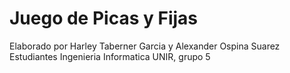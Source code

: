  # Juego de Picas y Fijas
Elaborado por Harley Taberner Garcia y Alexander Ospina Suarez
Estudiantes Ingenieria Informatica UNIR, grupo 5
